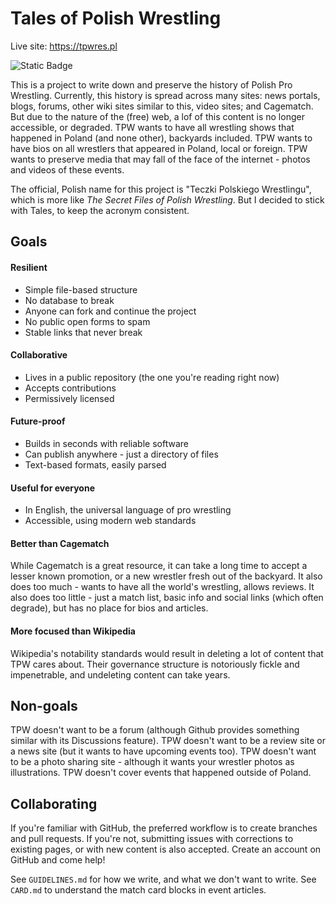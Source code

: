 # Tales of Polish Wrestling

Live site: https://tpwres.pl

![Static Badge](https://img.shields.io/badge/hosted_with-Cloudflare_Pages-orange)


This is a project to write down and preserve the history of Polish Pro Wrestling.
Currently, this history is spread across many sites: news portals, blogs, forums, other wiki sites similar to this, video sites; and Cagematch.
But due to the nature of the (free) web, a lof of this content is no longer accessible, or degraded. TPW wants to have all wrestling shows that happened in Poland (and none other), backyards included. TPW wants to have bios on all wrestlers that appeared in Poland, local or foreign. TPW wants to preserve media that may fall of the face of the internet - photos and videos of these events.

The official, Polish name for this project is "Teczki Polskiego Wrestlingu", which is more like _The Secret Files of Polish Wrestling_. But I decided to stick with Tales, to keep the acronym consistent.

## Goals

#### Resilient

* Simple file-based structure
* No database to break
* Anyone can fork and continue the project
* No public open forms to spam
* Stable links that never break

#### Collaborative

* Lives in a public repository (the one you're reading right now)
* Accepts contributions
* Permissively licensed

#### Future-proof

* Builds in seconds with reliable software
* Can publish anywhere - just a directory of files
* Text-based formats, easily parsed

#### Useful for everyone

* In English, the universal language of pro wrestling
* Accessible, using modern web standards

#### Better than Cagematch

While Cagematch is a great resource, it can take a long time to accept a lesser known promotion, or a new wrestler fresh out of the backyard. It also does too much - wants to have all the world's wrestling, allows reviews. It also does too little - just a match list, basic info and social links (which often degrade), but has no place for bios and articles.

#### More focused than Wikipedia

Wikipedia's notability standards would result in deleting a lot of content that TPW cares about. Their governance structure is notoriously fickle and impenetrable, and undeleting content can take years.

## Non-goals

TPW doesn't want to be a forum (although Github provides something similar with its Discussions feature).
TPW doesn't want to be a review site or a news site (but it wants to have upcoming events too).
TPW doesn't want to be a photo sharing site - although it wants your wrestler photos as illustrations.
TPW doesn't cover events that happened outside of Poland.

## Collaborating

If you're familiar with GitHub, the preferred workflow is to create branches and pull requests. If you're not, submitting issues with corrections to existing pages, or with new content is also accepted. Create an account on GitHub and come help!

See `GUIDELINES.md` for how we write, and what we don't want to write. See `CARD.md` to understand the match card blocks in event articles.
